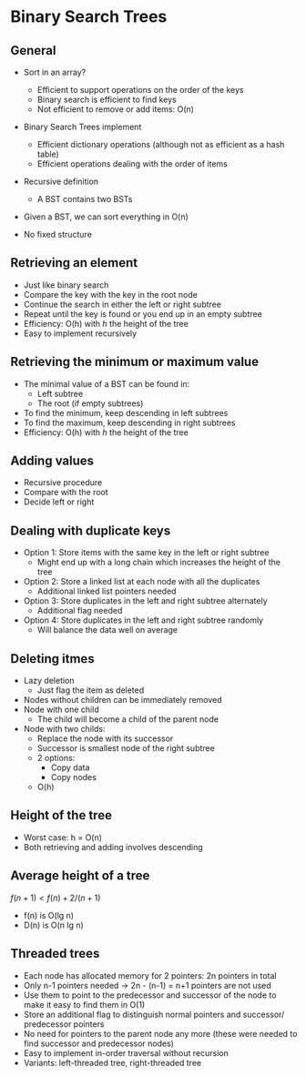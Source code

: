 # Binary Search Trees

## General

* Sort in an array?
    * Efficient to support operations on the order of the keys
    * Binary search is efficient to find keys
    * Not efficient to remove or add items: O(n)

* Binary Search Trees implement
    * Efficient dictionary operations (although not as efficient as a hash table)
    * Efficient operations dealing with the order of items

* Recursive definition
    * A BST contains two BSTs
* Given a BST, we can sort everything in O(n)
* No fixed structure

## Retrieving an element

* Just like binary search
* Compare the key with the key in the root node
* Continue the search in either the left or right subtree
* Repeat until the key is found or you end up in an empty subtree
* Efficiency: O(h) with *h* the height of the tree
* Easy to implement recursively

## Retrieving the minimum or maximum value

* The minimal value of a BST can be found in:
    * Left subtree
    * The root (if empty subtrees)
* To find the minimum, keep descending in left subtrees
* To find the maximum, keep descending in right subtrees
* Efficiency: O(h) with *h* the height of the tree

## Adding values

* Recursive procedure
* Compare with the root 
* Decide left or right

## Dealing with duplicate keys

* Option 1: Store items with the same key in the left or right subtree
    * Might end up with a long chain which increases the height of the tree
* Option 2: Store a linked list at each node with all the duplicates
    * Additional linked list pointers needed
* Option 3: Store duplicates in the left and right subtree alternately
    * Additional flag needed
* Option 4: Store duplicates in the left and right subtree randomly
    * Will balance the data well on average

## Deleting itmes

* Lazy deletion
    * Just flag the item as deleted
* Nodes without children can be immediately removed
* Node with one child
    * The child will become a child of the parent node
* Node with two childs:
    * Replace the node with its successor
    * Successor is smallest node of the right subtree
    * 2 options:
        * Copy data
        * Copy nodes
    * O(h)

## Height of the tree

* Worst case: h = O(n)
* Both retrieving and adding involves descending

## Average height of a tree

$f(n+1) < f(n) + 2/(n+1)$

* f(n) is O(lg n)
* D(n) is O(n lg n)

## Threaded trees

* Each node has allocated memory for 2 pointers: 2n pointers in total
* Only n-1 pointers needed -> 2n - (n-1) = n+1 pointers are not used
* Use them to point to the predecessor and successor of the node to make it easy to find them in O(1)
* Store an additional flag to distinguish normal pointers and successor/ predecessor pointers
* No need for pointers to the parent node any more (these were needed to find successor and predecessor nodes)
* Easy to implement in-order traversal without recursion
* Variants: left-threaded tree, right-threaded tree